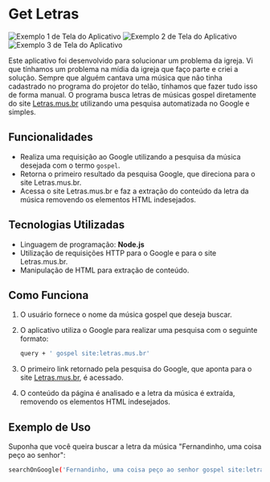 # Get Letras

![Exemplo 1 de Tela do Aplicativo](https://ibb.co/DMVvNSr)
![Exemplo 2 de Tela do Aplicativo](https://ibb.co/W5R7q3H)
![Exemplo 3 de Tela do Aplicativo](https://ibb.co/0mBjkjw)

Este aplicativo foi desenvolvido para solucionar um problema da igreja.
Vi que tínhamos um problema na mídia da igreja que faço parte e criei a solução.
Sempre que alguém cantava uma música que não tinha cadastrado no programa do projetor do telão, tínhamos que fazer tudo isso de forma manual.
O programa busca letras de músicas gospel diretamente do site [Letras.mus.br](https://www.letras.mus.br/) utilizando uma pesquisa automatizada no Google e simples.

## Funcionalidades

- Realiza uma requisição ao Google utilizando a pesquisa da música desejada com o termo `gospel`.
- Retorna o primeiro resultado da pesquisa Google, que direciona para o site Letras.mus.br.
- Acessa o site Letras.mus.br e faz a extração do conteúdo da letra da música removendo os elementos HTML indesejados.
  
## Tecnologias Utilizadas

- Linguagem de programação: **Node.js**
- Utilização de requisições HTTP para o Google e para o site Letras.mus.br.
- Manipulação de HTML para extração de conteúdo.

## Como Funciona

1. O usuário fornece o nome da música gospel que deseja buscar.
2. O aplicativo utiliza o Google para realizar uma pesquisa com o seguinte formato:

    ```bash
    query + ' gospel site:letras.mus.br'
    ```

3. O primeiro link retornado pela pesquisa do Google, que aponta para o site [Letras.mus.br](https://www.letras.mus.br/), é acessado.
4. O conteúdo da página é analisado e a letra da música é extraída, removendo os elementos HTML indesejados.

## Exemplo de Uso

Suponha que você queira buscar a letra da música "Fernandinho, uma coisa peço ao senhor":

```bash
searchOnGoogle('Fernandinho, uma coisa peço ao senhor gospel site:letras.mus.br');
